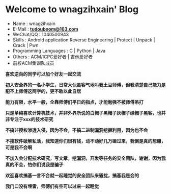 # Welcome to wnagzihxain' Blog

- Name : wnagzihxain
- E-Mail : **tudouboom@163.com**
- WeChat/QQ : 1040500943
- Skills : Android application Reverse Engineering | Protect | Unpack | Crack | Pwn
- Programming Languages : C | Python | Java
- Others : ACM/ICPC爱好者 | 吉他爱好者
- 前校ACM集训队成员

**喜欢逆向的同学可以加个好友一起交流**

**初入安全界的一名小学生，日常大伙虽客气地叫我土豆师傅，但我清楚自己能力是配不上师傅这两字的，更不敢以此自居**

**能力有限，水平一般，全靠师傅们平日的指点，才能勉强不被师傅吊打**

**只是单纯喜欢计算机技术，并非外界所说的白帽子黑帽子灰帽子绿帽子黑客，也并非专注于xxx的技术研究**

**不搞非授权渗透入侵，因为不会，不搞二进制漏洞挖掘利用，因为也不会**

**不接软件破解私活，我知道你们很有钱，动不动好几万砸过来，我倒是真的想赚，可是我不会啊**

**不加入会分配技术研究，写文章，挖漏洞，开发等任务的安全团队，谢谢，因为我真的不会，怕你们说我是骗子**

**欢迎喜欢搞基一言不合就一起睡觉的安全团队来骚扰，搞基我是会的**

**我门口没有埋雷，师傅们有空可以过来一起睡觉**

